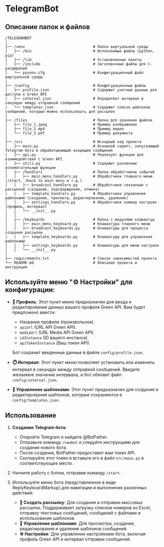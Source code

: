 # TelegramBot

## Описание папок и файлов

```
/TELEGRAMBOT
│
├── /venv                               # Папка виртуальной среды
│   ├── /bin                            # Исполняемые файлы (python, pip)
│   ├── /lib                            # Установленные пакеты
│   ├── /include                        # Заголовочные файлы для C-расширений
│   └── pyvenv.cfg                      # Конфигурационный файл виртуальной среды
│
├── /config                             # Конфигурационные файлы
│   ├── profile.json                    # Содержит учетные данные для доступа к Green API
│   ├── interval.json                   # Определяет интервал в секундах между отправкой сообщений
│   └── templates.json                  # Содержит список шаблонов сообщений, которые можно использовать для рассылок
│
├── /files                              # Папка для хранения файлов
│   ├── file_1.jpeg                     # Пример изображения
│   ├── file_2.mp4                      # Пример видео
│   └── file_3.pdf                      # Пример документа
│
├── /src                                # Исходный код проекта
│   ├── main.py                         # Основной скрипт, запускающий Telegram-бота и обрабатывающий входящие сообщения 
│   ├── api.py                          # Реализует функции для взаимодействия с Green API
│   ├── utils.py                        # Содержит различные вспомогательные функции
│   ├── /handlers                       # Папка обработчиков событий
│   │   ├── main_menu_handlers.py       # Обработчики главного меню (/start, /back to main menu и т.д.)
│   │   ├── broadcast_handlers.py       # Обработчики связанные с рассылкой (создание, подтверждение, отмена)
│   │   ├── template_handlers.py        # Обработчики управления шаблонами (создание, просмотр, редактирование, удаление)
│   │   ├── settings_handlers.py        # Обработчики команд настроек (профиль, интервал)
│   │   └── __init__.py
│   │
│   ├── /keyboards                      # Папка с модулями клавиатур
│   │   ├── main_menu_keyboard.py       # Клавиатура главного меню
│   │   ├── broadcast_keyboards.py      # Клавиатуры для процесса создания рассылки
│   │   ├── template_keyboards.py       # Клавиатуры для управления шаблонами
│   │   ├── settings_keyboards.py       # Клавиатуры для меню настроек
│   │   └── __init__.py
│
├── requirements.txt                    # Список зависимостей проекта
└── README.md                           # Описание проекта и инструкции
```

## Используйте меню "⚙️ Настройки" для конфигурации:

* **👤 Профиль**: Этот пункт меню предназначен для ввода и редактирования данных вашего профиля Green API. Вам будет предложено ввести:
    * Название профиля (произвольное).
    * `apiUrl` (URL API Green API).
    * `mediaUrl` (URL Media API Green API).
    * `idInstance` (ID вашего инстанса).
    * `apiTokenInstance` (Ваш токен API).
    
    Бот сохранит введенные данные в файле `config/profile.json`.

* **⏱️ Интервал**: Этот пункт меню позволяет установить или изменить интервал в секундах между отправкой сообщений. Введите желаемое значение интервала, и бот обновит файл `config/interval.json`.

* **📄 Управление шаблонами**: Этот пункт предназначен для создания и редактирования шаблонов, которые сохраняются в `config/templates.json`.

## Использование

1. **Создание Telegram бота:**
   * Откройте Telegram и найдите @BotFather.
   * Отправьте команду `/newbot` и следуйте инструкциям для создания нового бота.
   * После создания, BotFather предоставит вам токен API.
   * Скопируйте этот токен и вставьте его в файл `src/main.py` в соответствующее место.

2. Начните работу с ботом, отправив команду `/start`.

3. Используйте меню бота (представленное в виде ReplyKeyboardMarkup) для навигации и выполнения различных действий:
   * **📢 Создать рассылку**: Для создания и отправки массовых рассылок. Поддерживает загрузку списков номеров из Excel, отправку текстовых сообщений, сообщений с файлами и использование шаблонов.
   * **📄 Управление шаблонами**: Для просмотра, создания, редактирования и удаления шаблонов сообщений.
   * **⚙️ Настройки**: Для управления настройками бота, включая профиль Green API и интервал отправки сообщений.
